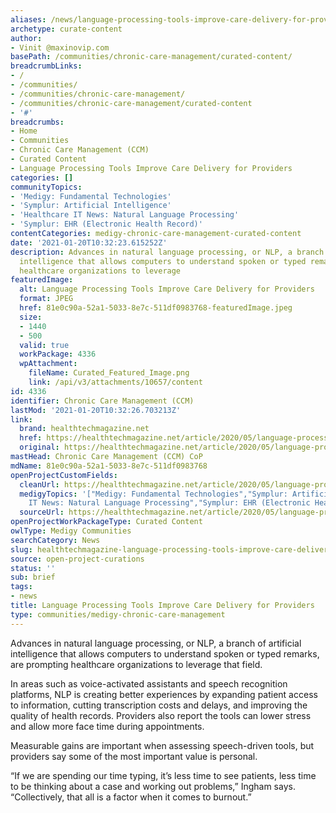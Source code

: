 ```yaml
---
aliases: /news/language-processing-tools-improve-care-delivery-for-providers
archetype: curate-content
author:
- Vinit @maxinovip.com
basePath: /communities/chronic-care-management/curated-content/
breadcrumbLinks:
- /
- /communities/
- /communities/chronic-care-management/
- /communities/chronic-care-management/curated-content
- '#'
breadcrumbs:
- Home
- Communities
- Chronic Care Management (CCM)
- Curated Content
- Language Processing Tools Improve Care Delivery for Providers
categories: []
communityTopics:
- 'Medigy: Fundamental Technologies'
- 'Symplur: Artificial Intelligence'
- 'Healthcare IT News: Natural Language Processing'
- 'Symplur: EHR (Electronic Health Record)'
contentCategories: medigy-chronic-care-management-curated-content
date: '2021-01-20T10:32:23.615252Z'
description: Advances in natural language processing, or NLP, a branch of artificial
  intelligence that allows computers to understand spoken or typed remarks, are prompting
  healthcare organizations to leverage
featuredImage:
  alt: Language Processing Tools Improve Care Delivery for Providers
  format: JPEG
  href: 81e0c90a-52a1-5033-8e7c-511df0983768-featuredImage.jpeg
  size:
  - 1440
  - 500
  valid: true
  workPackage: 4336
  wpAttachment:
    fileName: Curated_Featured_Image.png
    link: /api/v3/attachments/10657/content
id: 4336
identifier: Chronic Care Management (CCM)
lastMod: '2021-01-20T10:32:26.703213Z'
link:
  brand: healthtechmagazine.net
  href: https://healthtechmagazine.net/article/2020/05/language-processing-tools-improve-care-delivery-providers
  original: https://healthtechmagazine.net/article/2020/05/language-processing-tools-improve-care-delivery-providers
mastHead: Chronic Care Management (CCM) CoP
mdName: 81e0c90a-52a1-5033-8e7c-511df0983768
openProjectCustomFields:
  cleanUrl: https://healthtechmagazine.net/article/2020/05/language-processing-tools-improve-care-delivery-providers
  medigyTopics: '["Medigy: Fundamental Technologies","Symplur: Artificial Intelligence","Healthcare
    IT News: Natural Language Processing","Symplur: EHR (Electronic Health Record)"]'
  sourceUrl: https://healthtechmagazine.net/article/2020/05/language-processing-tools-improve-care-delivery-providers
openProjectWorkPackageType: Curated Content
owlType: Medigy Communities
searchCategory: News
slug: healthtechmagazine-language-processing-tools-improve-care-delivery-for-providers
source: open-project-curations
status: ''
sub: brief
tags:
- news
title: Language Processing Tools Improve Care Delivery for Providers
type: communities/medigy-chronic-care-management
---
```


<p>Advances in natural language processing, or NLP, a branch of artificial intelligence that allows computers to understand spoken or typed remarks, are prompting healthcare organizations to leverage that field.</p><p>In areas such as voice-activated assistants and speech recognition platforms, NLP is creating better experiences by expanding patient access to information, cutting transcription costs and delays, and improving the quality of health records. Providers also report the tools can lower stress and allow more face time during appointments.</p><p>Measurable gains are important when assessing speech-driven tools, but providers say some of the most important value is personal.</p><p>“If we are spending our time typing, it’s less time to see patients, less time to be thinking about a case and working out problems,” Ingham says. “Collectively, that all is a factor when it comes to burnout.”</p>